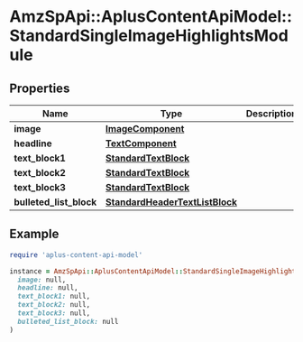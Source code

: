 # AmzSpApi::AplusContentApiModel::StandardSingleImageHighlightsModule

## Properties

| Name | Type | Description | Notes |
| ---- | ---- | ----------- | ----- |
| **image** | [**ImageComponent**](ImageComponent.md) |  | [optional] |
| **headline** | [**TextComponent**](TextComponent.md) |  | [optional] |
| **text_block1** | [**StandardTextBlock**](StandardTextBlock.md) |  | [optional] |
| **text_block2** | [**StandardTextBlock**](StandardTextBlock.md) |  | [optional] |
| **text_block3** | [**StandardTextBlock**](StandardTextBlock.md) |  | [optional] |
| **bulleted_list_block** | [**StandardHeaderTextListBlock**](StandardHeaderTextListBlock.md) |  | [optional] |

## Example

```ruby
require 'aplus-content-api-model'

instance = AmzSpApi::AplusContentApiModel::StandardSingleImageHighlightsModule.new(
  image: null,
  headline: null,
  text_block1: null,
  text_block2: null,
  text_block3: null,
  bulleted_list_block: null
)
```


